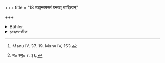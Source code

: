 +++
title = "18 उद्यन्तमस्तं यन्तञ् चादित्यन्"

+++

<details><summary>Bühler</summary>

18. He shall avoid to look at the sun when he rises or sets. [^9] 


[^9]:  Manu IV, 37. 19. Manu IV, 153.
</details>

<details><summary>हरदत्त-टीका</summary>

## सूत्रम्
उद्यन्तमस्तं यन्तं चाऽऽदित्यं दर्शने वर्जयेत् ॥२०॥  
## टिप्पनी
उदयसमये अस्तमयसमये वा आदित्यं न पश्येत् ।  
[^२]मनुस्तु —  

> नेक्षेतोद्यन्तम् आदित्यं  
> नाऽस्तं यन्तं कदाचन ।  
> नोपरक्तं न वारिस्थं  
> न मध्यं नभसो गतम् ॥

इति ॥ २० ॥  

[^२]: म० स्मृ० ४. ३६.
</details>
